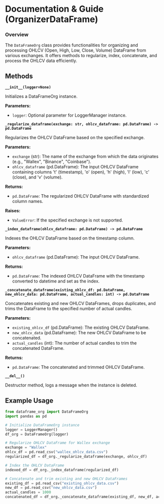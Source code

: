 # Documentation & Guide (OrganizerDataFrame)

### Overview
The `DataFrameOrg` class provides functionalities for organizing and processing OHLCV (Open, High, Low, Close, Volume) DataFrame from various exchanges. It offers methods to regularize, index, concatenate, and process the OHLCV data efficiently.

## Methods

**`__init__(logger=None)`**

Initializes a DataFrameOrg instance.

**Parameters:**
- `logger`: Optional parameter for LoggerManager instance.

**`_regularize_dataframe(exchange: str, ohlcv_dataframe: pd.DataFrame) -> pd.DataFrame`**

Regularizes the OHLCV DataFrame based on the specified exchange.

**Parameters:**
- `exchange` (str): The name of the exchange from which the data originates (e.g., "Wallex", "Binance", "Coinbase").
- `ohlcv_dataframe` (pd.DataFrame): The input OHLCV DataFrame containing columns 't' (timestamp), 'o' (open), 'h' (high), 'l' (low), 'c' (close), and 'v' (volume).

**Returns:**
- `pd.DataFrame`: The regularized OHLCV DataFrame with standardized column names.

**Raises:**
- `ValueError`: If the specified exchange is not supported.

**`_index_dataframe(ohlcv_dataframe: pd.DataFrame) -> pd.DataFrame`**

Indexes the OHLCV DataFrame based on the timestamp column.

**Parameters:**
- `ohlcv_dataframe` (pd.DataFrame): The input OHLCV DataFrame.

**Returns:**
- `pd.DataFrame`: The indexed OHLCV DataFrame with the timestamp converted to datetime and set as the index.

**`_concatenate_dataframe(existing_ohlcv_df: pd.DataFrame, new_ohlcv_data: pd.DataFrame, actual_candles: int) -> pd.DataFrame`**

Concatenates existing and new OHLCV DataFrames, drops duplicates, and trims the DataFrame to the specified number of actual candles.

**Parameters:**
- `existing_ohlcv_df` (pd.DataFrame): The existing OHLCV DataFrame.
- `new_ohlcv_data` (pd.DataFrame): The new OHLCV DataFrame to be concatenated.
- `actual_candles` (int): The number of actual candles to trim the concatenated DataFrame.

**Returns:**
- `pd.DataFrame`: The concatenated and trimmed OHLCV DataFrame.

**`__del__()`**

Destructor method, logs a message when the instance is deleted.

## Example Usage

```python
from dataframe_org import DataFrameOrg
import pandas as pd

# Initialize DataFrameOrg instance
logger = LoggerManager()
df_org = DataFrameOrg(logger)

# Regularize OHLCV DataFrame for Wallex exchange
exchange = "Wallex"
ohlcv_df = pd.read_csv("wallex_ohlcv_data.csv")
regularized_df = df_org._regularize_dataframe(exchange, ohlcv_df)

# Index the OHLCV DataFrame
indexed_df = df_org._index_dataframe(regularized_df)

# Concatenate and trim existing and new OHLCV DataFrames
existing_df = pd.read_csv("existing_ohlcv_data.csv")
new_df = pd.read_csv("new_ohlcv_data.csv")
actual_candles = 1000
concatenated_df = df_org._concatenate_dataframe(existing_df, new_df, actual_candles)
```
